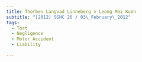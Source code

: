 ```yaml
---
title: Thorben Langvad Linneberg v Leong Mei Kuen 
subtitle: "[2012] SGHC 26 / 03\_February\_2012"
tags:
  - Tort
  - Negligence
  - Motor Accident
  - Liability

---
```


